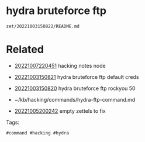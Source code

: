 # hydra bruteforce ftp

` zet/20221003150822/README.md `

# Related

- [20221007220451](/zet/20221007220451/README.md) hacking notes node

- [20221003150821](/zet/20221003150821/README.md) hydra bruteforce ftp default creds
- [20221003150820](/zet/20221003150820/README.md) hydra bruteforce ftp rockyou 50
- ~/kb/hacking/commands/hydra-ftp-command.md
- [20221005200242](/zet/20221005200242/README.md) empty zettels to fix

Tags:

    #command #hacking #hydra 
